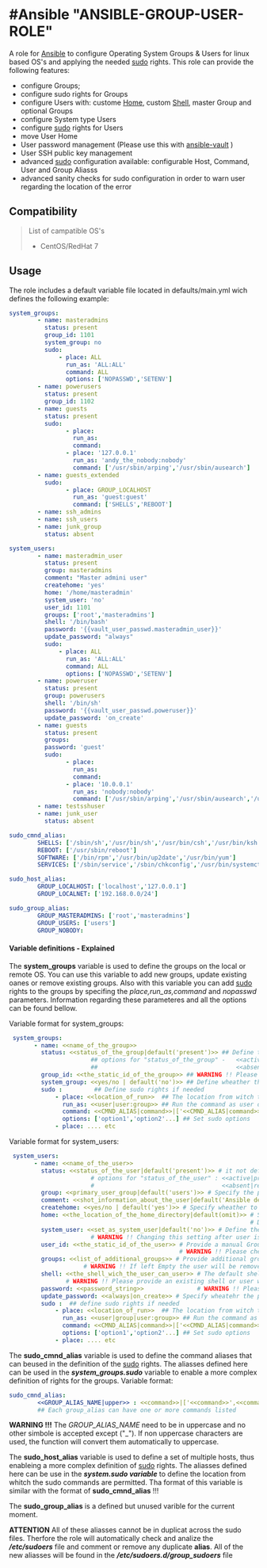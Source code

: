 #Ansible "ANSIBLE-GROUP-USER-ROLE"
===================

A role for [Ansible](http://www.ansible.com) to configure Operating System Groups & Users for linux based OS's and applying the needed [sudo](https://www.sudo.ws/man/1.8.18/sudo.man.html) rights.
This role can provide the following features:
- configure Groups;
- configure sudo rights for Groups
- configure Users with: custome [Home](https://en.wikipedia.org/wiki/Home_directory), custom [Shell](https://en.wikipedia.org/wiki/Unix_shell), master Group and optional Groups 
- configure System type Users
- configure [sudo](https://www.sudo.ws/man/1.8.18/sudo.man.html) rights for Users
- move User Home
- User password management (Please use this with [ansible-vault](http://docs.ansible.com/ansible/playbooks_vault.html) )
- User SSH public key management
- advanced [sudo](https://www.sudo.ws/man/1.8.18/sudo.man.html) configuration available: configurable Host, Command, User and Group Aliasss
- advanced sanity checks for sudo configuration in order to warn user regarding the location of the error

## Compatibility

> List of campatible OS's
>   - CentOS/RedHat 7

## Usage 

The role includes a default variable file located in defaults/main.yml wich defines the following example:
```yaml
system_groups:
        - name: masteradmins
          status: present
          group_id: 1101
          system_group: no
          sudo:
              - place: ALL
                run_as: 'ALL:ALL'
                command: ALL
                options: ['NOPASSWD','SETENV']
        - name: powerusers
          status: present
          group_id: 1102
        - name: guests
          status: present
          sudo:
                - place:
                  run_as:
                  command:
                - place: '127.0.0.1'
                  run_as: 'andy_the_nobody:nobody'
                  command: ['/usr/sbin/arping','/usr/sbin/ausearch']
        - name: guests_extended
          sudo:
                - place: GROUP_LOCALHOST
                  run_as: 'guest:guest'
                  command: ['SHELLS','REBOOT']
        - name: ssh_admins
        - name: ssh_users
        - name: junk_group
          status: absent

system_users:
        - name: masteradmin_user
          status: present
          group: masteradmins
          comment: "Master admini user"
          createhome: 'yes'
          home: '/home/masteradmin'
          system_user: 'no'
          user_id: 1101
          groups: ['root','masteradmins']
          shell: '/bin/bash'
          password: '{{vault_user_passwd.masteradmin_user}}'
          update_password: "always"
          sudo:
              - place: ALL
                run_as: 'ALL:ALL'
                command: ALL
                options: ['NOPASSWD','SETENV']
        - name: poweruser
          status: present
          group: powerusers
          shell: '/bin/sh'
          password: '{{vault_user_passwd.poweruser}}'
          update_password: 'on_create'
        - name: guests
          status: present
          groups:
          password: 'guest'
          sudo:
                - place:
                  run_as:
                  command:
                - place: '10.0.0.1'
                  run_as: 'nobody:nobody'
                  command: ['/usr/sbin/arping','/usr/sbin/ausearch','/usr/bin/ping']
        - name: testsshuser
        - name: junk_user
          status: absent

sudo_cmnd_alias:
        SHELLS: ['/sbin/sh','/usr/bin/sh','/usr/bin/csh','/usr/bin/ksh','/usr/local/bin/tcsh','/usr/bin/rsh','/usr/local/bin/zsh']
        REBOOT: ['/usr/sbin/reboot']
        SOFTWARE: ['/bin/rpm','/usr/bin/up2date','/usr/bin/yum']
        SERVICES: ['/sbin/service','/sbin/chkconfig','/usr/bin/systemctl start','/usr/bin/systemctl stop','/usr/bin/systemctl reload','/usr/bin/systemctl restart','/usr/bin/systemctl status','/usr/bin/systemctl enable','/usr/bin/systemctl disable']

sudo_host_alias:
        GROUP_LOCALHOST: ['localhost','127.0.0.1']
        GROUP_LOCALNET: ['192.168.0.0/24']

sudo_group_alias:
        GROUP_MASTERADMINS: ['root','masteradmins']
        GROUP_USERS: ['users']
        GROUP_NOBODY:

```

#### Variable definitions - Explained 
The **system_groups** variable is used to define the groups on the local or remote OS. You can use this variable to add new groups, update existing oanes or remove existing groups. Also with this variable you can add [sudo](https://www.sudo.ws/man/1.8.18/sudo.man.html) rights to the groups by specifing the *place,run_as,command* and *nopasswd* parameters. Information regarding these parameteres and all the options can be found bellow. 

 Variable format for system_groups:
```yaml
 system_groups:
       - name: <<name_of_the_group>>
         status: <<status_of_the_group|default('present')>> ## Define the status of the group
                       ## options for "status_of_the_group" -   <<active|present|yes|true>>
                       ##                                       <<absent|removed|no|false|inactive|deleted>>
         group_id: <<the_static_id_of_the_group>> ## WARNING !! Please check group id usage before using this option
         system_group: <<yes/no | default('no')>> ## Define wheather the group will be a system group
         sudo :         ## Define sudo rights if needed
             - place: <<location_of_run>>  ## The location from witch the user can run command
               run_as: <<user|user:group>> ## Run the command as user or as user from group
               command: <<CMND_ALIAS|command>>|['<<CMND_ALIAS|command>>',<<CMND_ALIAS|command>>',...]
               options: ['option1','option2'...] ## Set sudo options
             - place: .... etc
```

 Variable format for system_users:
```yaml
 system_users:
       - name: <<name_of_the_user>>
         status: <<status_of_the_user|default('present')>> # it not defined - value is 'present'
                       # options for "status_of_the_user" : <<active|present|yes|true>>
                       #                                    <<absent|removed|no|false|inactive|deleted>>
         group: <<primary_user_group|default('users')>> # Specify the primary user group
         comment: <<shot_information_about_the_user|default('Ansible defined USER')>> # Short user descriptions or comment
         createhome: <<yes/no | default('yes')>> # Specify wheather to create user home or not. Default 'yes'
         home: <<the_location_of_the_home_directory|default(omit)>> # Specify the location of the users home directory.
                                                                    # DEFAULT - use the system default location
         system_user: <<set_as_system_user|default('no')>> # Define the user as a system user
                       # WARNING !! Changing this setting after user is created will not be possible
         user_id: <<the_static_id_of_the_user>> # Provide a manual Group ID for the coresponding user
                                                # WARNING !! Please check group id usage before using this option
         groups: <<list_of_additional_groups>> # Provide additional groups for the user to be added in
                     # WARNING !! If left Empty the user will be removed from all groups except the master group
         shell: <<the_shell_wich_the_user_can_user>> # The default shell on which the user will function
                # WARNING !! Please provide an existing shell or user will not be functionall
         password: <<password_string>>               # WARNING !! Please use with ansible-vault for seacurity reasons
         update_password: <<always|on_create>> # Specify wheatehr the password will be updated or not. Please use the specified options
         sudo :  ## define sudo rights if needed
             - place: <<location_of_run>>  ## The location from witch the user can run command
               run_as: <<user|group|user:group>> ## Run the command as user or as user from group
               command: <<CMND_ALIAS|command>>|['<<CMND_ALIAS|command>>',<<CMND_ALIAS|command>>',...]
               options: ['option1','option2'...] ## Set sudo options
             - place: .... etc
```

The **sudo_cmnd_alias** variable is used to define the command aliases that can beused in the definition of the [sudo](https://www.sudo.ws/man/1.8.18/sudo.man.html) rights. The aliasses defined here can be used in the **_system_groups.sudo_** variable to enable a more complex definition of rights for the groups.
Variable format:
```yaml
sudo_cmnd_alias:
        <<GROUP_ALIAS_NAME|upper>> : <<command>>|['<<command>>',<<command>>',...] 
        ## Each group_alias can have one or more commands listed 
```
**WARNING !!!** The _GROUP_ALIAS_NAME_ need to be in uppercase and no other simbole is accepted except ("_"). If non uppercase characters are used, the function will convert them automatically to uppercase.

The **sudo_host_alias** variable is used to define a set of multiple hosts, thus enableing a more complex definition of [sudo](https://www.sudo.ws/man/1.8.18/sudo.man.html) rights. The aliasses defined here can be use in the **_system.sudo variable_** to define the location from whitch the sudo commands are permitted. 
Tha format of this variable is similar with the format of **sudo_cmnd_alias** !!!

The **sudo_group_alias** is a defined but unused varible for the current moment. 

**ATTENTION** All of these aliasses cannot be in duplicat across the sudo files. Therfore the role will automatically check and analize the **_/etc/sudoers_** file and comment or remove any duplicate **alias**. All of the new aliasses will be found in the **_/etc/sudoers.d/group_sudoers_** file
 
